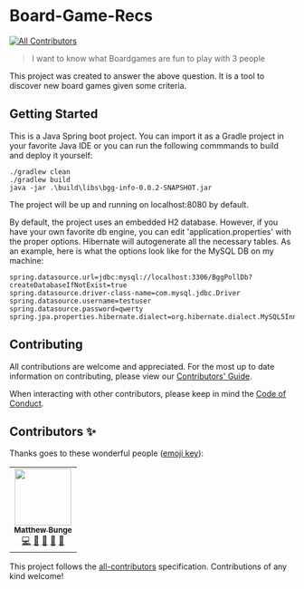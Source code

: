 # Board-Game-Recs
<!-- ALL-CONTRIBUTORS-BADGE:START - Do not remove or modify this section -->
[![All Contributors](https://img.shields.io/badge/all_contributors-1-orange.svg?style=flat-square)](#contributors-)
<!-- ALL-CONTRIBUTORS-BADGE:END -->

> I want to know what Boardgames are fun to play with 3 people

This project was created to answer the above question. It is a tool to discover new board games given some criteria.

## Getting Started

This is a Java Spring boot project. You can import it as a Gradle project in your favorite Java IDE or you can run the following commmands to build and deploy it yourself:

```
./gradlew clean
./gradlew build
java -jar .\build\libs\bgg-info-0.0.2-SNAPSHOT.jar
```
The project will be up and running on localhost:8080 by default.

By default, the project uses an embedded H2 database. However, if you have your own favorite db engine, you can edit 'application.properties' with the proper options. Hibernate will autogenerate all the necessary tables. As an example, here is what the options look like for the MySQL DB on my machine:

```
spring.datasource.url=jdbc:mysql://localhost:3306/BggPollDb?createDatabaseIfNotExist=true
spring.datasource.driver-class-name=com.mysql.jdbc.Driver
spring.datasource.username=testuser
spring.datasource.password=qwerty
spring.jpa.properties.hibernate.dialect=org.hibernate.dialect.MySQL5InnoDBDialect
```

## Contributing

All contributions are welcome and appreciated. For the most up to date information on contributing, please view our [Contributors' Guide](https://github.com/Matthew-Bunge-Software/Board-Game-Recs/blob/master/docs/CONTRIBUTING.md).

When interacting with other contributors, please keep in mind the [Code of Conduct](https://github.com/Matthew-Bunge-Software/Board-Game-Recs/blob/master/docs/CODE_OF_CONDUCT.md).

## Contributors ✨

Thanks goes to these wonderful people ([emoji key](https://allcontributors.org/docs/en/emoji-key)):

<!-- ALL-CONTRIBUTORS-LIST:START - Do not remove or modify this section -->
<!-- prettier-ignore-start -->
<!-- markdownlint-disable -->
<table>
  <tr>
    <td align="center"><a href="https://github.com/mattb555"><img src="https://avatars1.githubusercontent.com/u/10692492?v=4" width="100px;" alt=""/><br /><sub><b>Matthew Bunge</b></sub></a><br /><a href="https://github.com/Matthew-Bunge-Software/Board-Game-Recs/commits?author=mattb555" title="Code">💻</a> <a href="#design-mattb555" title="Design">🎨</a> <a href="#ideas-mattb555" title="Ideas, Planning, & Feedback">🤔</a> <a href="#maintenance-mattb555" title="Maintenance">🚧</a> <a href="https://github.com/Matthew-Bunge-Software/Board-Game-Recs/pulls?q=is%3Apr+reviewed-by%3Amattb555" title="Reviewed Pull Requests">👀</a></td>
  </tr>
</table>

<!-- markdownlint-enable -->
<!-- prettier-ignore-end -->
<!-- ALL-CONTRIBUTORS-LIST:END -->

This project follows the [all-contributors](https://github.com/all-contributors/all-contributors) specification. Contributions of any kind welcome!